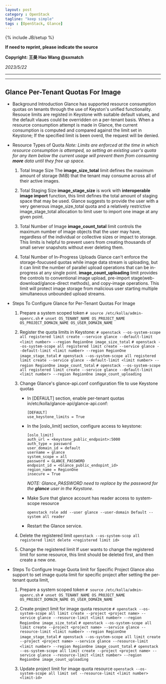 ```yaml
---
layout: post
category : OpenStack
tagline: "keep simple"
tags : [OpenStack, Glance]
---
```

{% include JB/setup %}

**If need to reprint, please indicate the source**

**Copyright: 王昊 Hao Wang @sxmatch**

*2023/5/22*

-------
---

## Glance Per-Tenant Quotas For Image

- Background Introduction
  Glance has supported resource consumption quotas on tenants through the use of Keyston's unified functionality. Resouce limits are registed in Keystone with suitable default values, and the default vlaues could be overridden on a per-tenant basis.
  When a resource consumption attempt is made in Glance, the current consumption is computed and compared against the limit set in Keystone; If the specified limit is been overd, the request will be denied.

- Resource Types of Quota
  *Note: Limits are enforced at the time in which resource consumption is attemped, so setting an existing user's quota for any item below the current usage will prevent them from consuming **more** data until they free up space.*
  
  1. Total Image Size
     The **image_size_total** limit defines the maximum amount of storage (MiB) that the tenant may consume across all of their active images.
  
  2. Total Staging Size
     **image_stage_size** is work with **interoperable image import** function, this limit defines the total amount of staging space that may be used. Glance suggests to provide the user with a very generous image_size_total quota and a relatively restrictive image_stage_total allocation to limit user to import one image at any given point.
  
  3. Total Number of Image
     **image_count_total** limit controls the maximum number of image objects that the user may have, regardless of the individual or collective sizes or impact to storage. This limits is helpful to prevent users from creating thousands of small server snapshots without ever deleting them.
  
  4. Total Number of In-Progress Uploads
     Glance can't enforce the storage-foucused quotas while image data stream is uploading, but it can limit the number of parallel upload operations that can be in-progress at any single point. **image_count_uploading** limit provides the controls to conventional image upload, pre-import stage(web-download/glance-direct methods), and copy-image operations. This limit will protect image storage from malicious user starting multiple simultaneous unbounded upload streams.

- Steps To Configure Glance for Per-Tenant Quotas For Image
  
  1. Prepare a system scoped token
     ```# source /etc/kolla/admin-openrc.sh```
     ```# unset OS_TENANT_NAME OS_PROJECT_NAME OS_PROJECT_DOMAIN_NAME OS_USER_DOMAIN_NAME```
  
  2. Register the quota limits in Keystone:
     ```# openstack --os-system-scope all registered limit create --service glance --default-limit <limit number> --region RegionOne image_size_total```
     ```# openstack --os-system-scope all registered limit create --service glance --default-limit <limit number> --region RegionOne image_stage_total```
     ```# openstack --os-system-scope all registered limit create --service glance --default-limit <limit number> --region RegionOne image_count_total```
     ```# openstack --os-system-scope all registered limit create --service glance --default-limit <limit number> --region RegionOne image_count_uploading```
  
  3. Change Glance's glance-api.conf configuration file to use Keystone quotas
     
     - In [DEFAULT] section, enable per-tenant quotas in/etc/kolla/glance-api/glance-api.conf:
       
       ```
       [DEFAULT]
       use_keystone_limits = True
       ```
     
     - In the [oslo_limit] section, configure access to keystone:
       
       ```
       [oslo_limit]
       auth_url = <keystone_public_endpoint>:5000
       auth_type = password
       user_domain_id = default
       username = glance
       system_scope = all
       password = GLANCE_PASSWORD
       endpoint_id = <Glance_public_endopint_id>
       region_name = RegionOne
       insecure = True
       ```
       
        *NOTE: Glance_PASSWORD need to replace by the password for the **glance** user in the Keystone*.
     
     - Make Sure that glance account has reader access to system-scope resource
       
       ```
       openstack role add --user glance --user-domain Default --system all reader
       ```
     
     - Restart the Glance service.
  
  4. Delete the registered limit
     ```openstack --os-system-scop all registered limit delete <registered limit id>```
  
  5. Change the registered limit
     If user wants to change the registered limit for some resource, this limit should be deleted first, and then create a new one.

- Steps To Configure Image Quota limit for Specific Project
  Glance also support to set image quota limit for specific project after setting the per-tenant quota limit, 
  
  1. Prepare a system scoped token
     ```# source /etc/kolla/admin-openrc.sh```
     ```# unset OS_TENANT_NAME OS_PROJECT_NAME OS_PROJECT_DOMAIN_NAME OS_USER_DOMAIN_NAME```
  
  2. Create project limit for image quota resource
     ```# openstack --os-system-scope all limit create --project <project name> --service glance --resource-limit <limit number> --region RegionOne image_size_total```
     ```# openstack --os-system-scope all limit create --project <project name> --service glance --resource-limit <limit number> --region RegionOne image_stage_total```
     ```# openstack --os-system-scope all limit create --project <project name> --service glance --resource-limit <limit number> --region RegionOne image_count_total```
     ```# openstack --os-system-scope all limit create --project <project name> --service glance --resource-limit <limit number> --region RegionOne image_count_uploading```
  
  3. Update project limit for image quota resource
     ```openstack --os-system-scope all limit set --resource-limit <limit number> <limit-id>```
